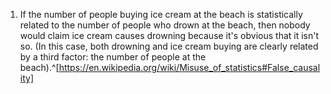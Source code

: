 1. If the number of people buying ice cream at the beach is statistically related to the number of people who drown at the beach, then nobody would claim ice cream causes drowning because it's obvious that it isn't so. (In this case, both drowning and ice cream buying are clearly related by a third factor: the number of people at the beach).^[https://en.wikipedia.org/wiki/Misuse_of_statistics#False_causality]